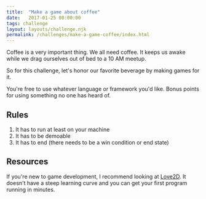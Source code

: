 ```yaml
---
title:  "Make a game about coffee"
date:   2017-01-25 00:00:00
tags: challenge
layout: layouts/challenge.njk
permalink: /challenges/make-a-game-coffee/index.html
---
```

Coffee is a very important thing. We all need coffee.
It keeps us awake while we drag ourselves out of bed to a 10 AM meetup.

So for this challenge, let's honor our favorite beverage by making games for it.

You're free to use whatever language or framework you'd like. Bonus points for
using something no one has heard of. 

## Rules
1. It has to run at least on your machine
2. It has to be demoable
3. It has to end (there needs to be a win condition or end state)


## Resources
If you're new to game development, I recommend looking at [Love2D](https://love2d.org/).
It doesn't have a steep learning curve and you can get your first program running in minutes.
